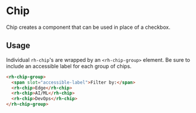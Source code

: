 # Chip

Chip creates a component that can be used in place of a checkbox.

## Usage

Individual `rh-chip`'s are wrapped by an `<rh-chip-group>` element. Be sure to include an accessible label for each group of chips.

```html
<rh-chip-group>
  <span slot="accessible-label">Filter by:</span>
  <rh-chip>Edge</rh-chip>
  <rh-chip>AI/ML</rh-chip>
  <rh-chip>DevOps</rh-chip>
</rh-chip-group>
```
